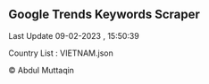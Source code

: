 

## Google Trends Keywords Scraper 
 
Last Update 09-02-2023 , 15:50:39

Country List :
VIETNAM.json



© Abdul Muttaqin 
